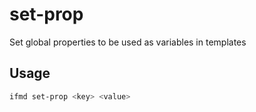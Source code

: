 # set-prop

Set global properties to be used as variables in templates

## Usage

```bash
ifmd set-prop <key> <value>
```
